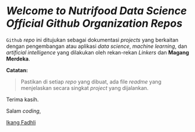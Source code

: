 # _Welcome to Nutrifood Data Science Official Github Organization Repos_

`Github` _repo_ ini ditujukan sebagai dokumentasi _projects_ yang berkaitan dengan pengembangan atau aplikasi _data science_, _machine learning_, dan _artificial intelligence_ yang dilakukan oleh rekan-rekan _Linkers_ dan __Magang Merdeka__.

__Catatan:__

> Pastikan di setiap _repo_ yang dibuat, ada file _readme_ yang menjelaskan secara singkat _project_ yang dijalankan.

Terima kasih.

Salam _coding_,

[Ikang Fadhli](ikanx101.com)
